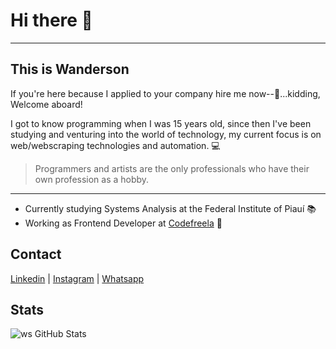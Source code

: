 # Hi there 👋

---

## This is Wanderson 

If you're here because I applied to your company hire me now--🤑...kidding, Welcome aboard!

I got to know programming when I was 15 years old, since then I've been studying and venturing into the world of technology, my current focus is on web/webscraping technologies and automation. :computer:

>Programmers and artists are the only professionals who have their own profession as a hobby.


---
* Currently studying Systems Analysis at the Federal Institute of Piauí :books:
* Working as Frontend Developer at [Codefreela](https://codefreela.com/) :office:

## Contact

[Linkedin](https://www.linkedin.com/in/wanderson-sousa) |
[Instagram](https://www.instagram.com/wander_dev) |
[Whatsapp](https://api.whatsapp.com/send/?phone=5586981748014&text=Ol%C3%A1,%20vim%20pelo%20seu%20portf%C3%B3lio%20no%20github,%20voc%C3%AA%20est%C3%A1%20dispon%C3%ADvel%20?)

## Stats
![ws GitHub Stats](https://github-readme-stats.vercel.app/api?username=wandersonsousa&hide=["stars"]&show_icons=true)
